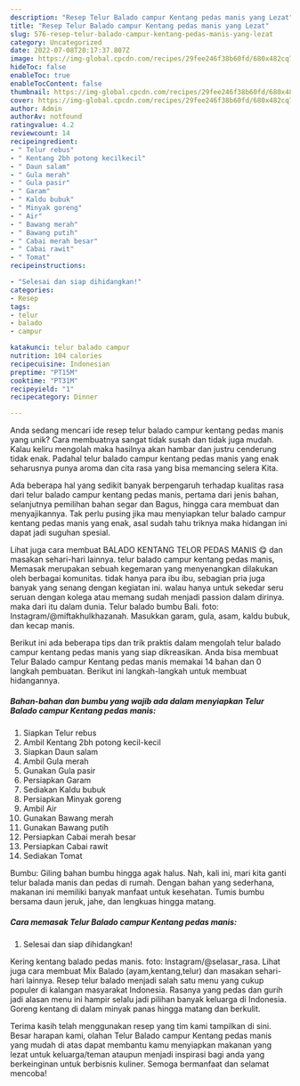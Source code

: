 ```yaml
---
description: "Resep Telur Balado campur Kentang pedas manis yang Lezat"
title: "Resep Telur Balado campur Kentang pedas manis yang Lezat"
slug: 576-resep-telur-balado-campur-kentang-pedas-manis-yang-lezat
category: Uncategorized
date: 2022-07-08T20:17:37.807Z
image: https://img-global.cpcdn.com/recipes/29fee246f38b60fd/680x482cq70/telur-balado-campur-kentang-pedas-manis-foto-resep-utama.jpg
hideToc: false
enableToc: true
enableTocContent: false
thumbnail: https://img-global.cpcdn.com/recipes/29fee246f38b60fd/680x482cq70/telur-balado-campur-kentang-pedas-manis-foto-resep-utama.jpg
cover: https://img-global.cpcdn.com/recipes/29fee246f38b60fd/680x482cq70/telur-balado-campur-kentang-pedas-manis-foto-resep-utama.jpg
author: Admin
authorAv: notfound
ratingvalue: 4.2
reviewcount: 14
recipeingredient:
- " Telur rebus"
- " Kentang 2bh potong kecilkecil"
- " Daun salam"
- " Gula merah"
- " Gula pasir"
- " Garam"
- " Kaldu bubuk"
- " Minyak goreng"
- " Air"
- " Bawang merah"
- " Bawang putih"
- " Cabai merah besar"
- " Cabai rawit"
- " Tomat"
recipeinstructions:

- "Selesai dan siap dihidangkan!"
categories:
- Resep
tags:
- telur
- balado
- campur

katakunci: telur balado campur 
nutrition: 104 calories
recipecuisine: Indonesian
preptime: "PT15M"
cooktime: "PT31M"
recipeyield: "1"
recipecategory: Dinner

---
```





Anda sedang mencari ide resep telur balado campur kentang pedas manis yang unik? Cara membuatnya sangat tidak susah dan tidak juga mudah. Kalau keliru mengolah maka hasilnya akan hambar dan justru cenderung tidak enak. Padahal telur balado campur kentang pedas manis yang enak seharusnya punya aroma dan cita rasa yang bisa memancing selera Kita.





Ada beberapa hal yang sedikit banyak berpengaruh terhadap kualitas rasa dari telur balado campur kentang pedas manis, pertama dari jenis bahan, selanjutnya pemilihan bahan segar dan Bagus, hingga cara membuat dan menyajikannya. Tak perlu pusing jika mau menyiapkan telur balado campur kentang pedas manis yang enak,      asal sudah tahu triknya maka hidangan ini dapat jadi suguhan spesial.














Lihat juga cara membuat BALADO KENTANG TELOR PEDAS MANIS 😋 dan masakan sehari-hari lainnya. telur balado campur kentang pedas manis, Memasak merupakan sebuah kegemaran yang menyenangkan dilakukan oleh berbagai komunitas. tidak hanya para ibu ibu, sebagian pria juga banyak yang senang dengan kegiatan ini. walau hanya untuk sekedar seru seruan dengan kolega atau memang sudah menjadi passion dalam dirinya. maka dari itu dalam dunia. Telur balado bumbu Bali. foto: Instagram/@miftakhulkhazanah. Masukkan garam, gula, asam, kaldu bubuk, dan kecap manis.






Berikut ini ada beberapa tips dan trik praktis dalam mengolah telur balado campur kentang pedas manis yang siap dikreasikan. Anda bisa membuat Telur Balado campur Kentang pedas manis memakai 14 bahan dan 0 langkah pembuatan. Berikut ini langkah-langkah untuk membuat hidangannya.

<!--inarticleads1-->

##### Bahan-bahan dan bumbu yang wajib ada dalam menyiapkan Telur Balado campur Kentang pedas manis:

1. Siapkan  Telur rebus
1. Ambil  Kentang 2bh potong kecil-kecil
1. Siapkan  Daun salam
1. Ambil  Gula merah
1. Gunakan  Gula pasir
1. Persiapkan  Garam
1. Sediakan  Kaldu bubuk
1. Persiapkan  Minyak goreng
1. Ambil  Air
1. Gunakan  Bawang merah
1. Gunakan  Bawang putih
1. Persiapkan  Cabai merah besar
1. Persiapkan  Cabai rawit
1. Sediakan  Tomat


Bumbu: Giling bahan bumbu hingga agak halus. Nah, kali ini, mari kita ganti telur balada manis dan pedas di rumah. Dengan bahan yang sederhana, makanan ini memiliki banyak manfaat untuk kesehatan. Tumis bumbu bersama daun jeruk, jahe, dan lengkuas hingga matang. 

<!--inarticleads2-->

##### Cara memasak Telur Balado campur Kentang pedas manis:


1. Selesai dan siap dihidangkan!

Kering kentang balado pedas manis. foto: Instagram/@selasar_rasa. Lihat juga cara membuat Mix Balado (ayam,kentang,telur) dan masakan sehari-hari lainnya. Resep telur balado menjadi salah satu menu yang cukup populer di kalangan masyarakat Indonesia. Rasanya yang pedas dan gurih jadi alasan menu ini hampir selalu jadi pilihan banyak keluarga di Indonesia. Goreng kentang di dalam minyak panas hingga matang dan berkulit. 

Terima kasih telah menggunakan resep yang tim kami tampilkan di sini. Besar harapan kami, olahan Telur Balado campur Kentang pedas manis yang mudah di atas dapat membantu kamu menyiapkan makanan yang lezat untuk keluarga/teman ataupun menjadi inspirasi bagi anda yang berkeinginan untuk berbisnis kuliner. Semoga bermanfaat dan selamat mencoba!
